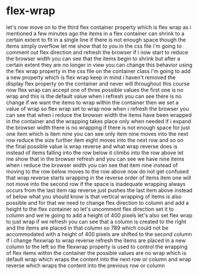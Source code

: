 # flex-wrap

let's now move on to the third flex
container property which is flex wrap as i mentioned a few minutes ago
the items in a flex container can shrink to a certain extent to fit in a single
line if there is not enough space though the items simply overflow
let me show that to you in the css file i'm going to comment out
flex direction and refresh the browser
if i now start to reduce the browser width
you can see that the items begin to shrink but after a certain extent they are no
longer in view you can change this behavior using the flex wrap property
in the css file on the container class i'm going to add a new property which is
flex wrap keep in mind i haven't removed the display flex property on the container
and never will throughout this course now flex wrap can accept one of three
possible values the first one is no wrap and this is the
default value when i refresh
you can see there is no change if we want the items to wrap within the
container then we set a value of wrap so flex wrap
set to wrap now when i refresh the browser
you can see that when i reduce the browser width the items have been wrapped in the
container and the wrapping takes place only when needed
if i expand the browser width there is no wrapping if there is not enough space for just
one item which is item nine you can see only item nine moves into
the next row reduce the size further item eight moves into the next row and
so on the final possible value is wrap reverse
and what wrap reverse does is instead of items falling into the row below
it climbs into the row above let me show that in the browser
refresh and you can see we have nine items when i reduce the browser width
you can see that item nine instead of moving to the row below moves to the row
above now do not get confused that wrap reverse starts wrapping in the reverse
order of items item one will not move into the second row if the space is inadequate
wrapping always occurs from the last item rap reverse just pushes the last item
above instead of below what you should know is that vertical
wrapping of items is also possible and for that we need to change flex
direction to column and add a height to the flex container
so let's uncomment flex direction set it to column and we're going to add a height
of 400 pixels let's also set flex wrap to just wrap
if we refresh you can see that a column is created to the right and the items
are placed in that column so 789 which could not be accommodated
with a height of 400 pixels are shifted to the second column
if i change flexwrap to wrap reverse refresh
the items are placed in a new column to the left
so the flexwrap property is used to control the wrapping of flex items
within the container the possible values are no wrap which is default
wrap which wraps the content into the next row or column and wrap reverse
which wraps the content into the previous row or column
